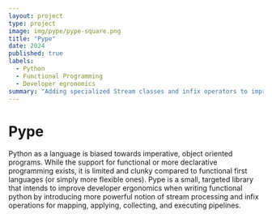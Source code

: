 ```yaml
---
layout: project
type: project
image: img/pype/pype-square.png
title: "Pype"
date: 2024
published: true
labels:
  - Python
  - Functional Programming
  - Developer egronomics
summary: "Adding specialized Stream classes and infix operators to improve developer ergonomics when writing functional-style python code."
---
```


# Pype
Python as a language is biased towards imperative, object oriented programs. While the support for functional or more declarative programming exists, it is limited and clunky compared to functional first languages (or simply more flexible ones). Pype is a small, targeted library that intends to improve developer ergonomics when writing functional python by introducing more powerful notion of stream processing and infix operations for mapping, applying, collecting, and executing pipelines.
